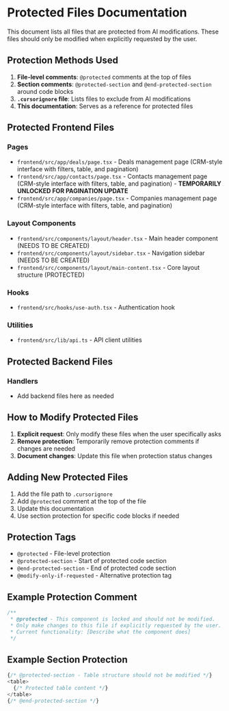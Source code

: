 # Protected Files Documentation

This document lists all files that are protected from AI modifications. These files should only be modified when explicitly requested by the user.

## Protection Methods Used

1. **File-level comments**: `@protected` comments at the top of files
2. **Section comments**: `@protected-section` and `@end-protected-section` around code blocks
3. **`.cursorignore` file**: Lists files to exclude from AI modifications
4. **This documentation**: Serves as a reference for protected files

## Protected Frontend Files

### Pages
- `frontend/src/app/deals/page.tsx` - Deals management page (CRM-style interface with filters, table, and pagination)
- `frontend/src/app/contacts/page.tsx` - Contacts management page (CRM-style interface with filters, table, and pagination) - **TEMPORARILY UNLOCKED FOR PAGINATION UPDATE**
- `frontend/src/app/companies/page.tsx` - Companies management page (CRM-style interface with filters, table, and pagination)

### Layout Components
- `frontend/src/components/layout/header.tsx` - Main header component (NEEDS TO BE CREATED)
- `frontend/src/components/layout/sidebar.tsx` - Navigation sidebar (NEEDS TO BE CREATED)
- `frontend/src/components/layout/main-content.tsx` - Core layout structure (PROTECTED)

### Hooks
- `frontend/src/hooks/use-auth.tsx` - Authentication hook

### Utilities
- `frontend/src/lib/api.ts` - API client utilities

## Protected Backend Files

### Handlers
- Add backend files here as needed

## How to Modify Protected Files

1. **Explicit request**: Only modify these files when the user specifically asks
2. **Remove protection**: Temporarily remove protection comments if changes are needed
3. **Document changes**: Update this file when protection status changes

## Adding New Protected Files

1. Add the file path to `.cursorignore`
2. Add `@protected` comment at the top of the file
3. Update this documentation
4. Use section protection for specific code blocks if needed

## Protection Tags

- `@protected` - File-level protection
- `@protected-section` - Start of protected code section
- `@end-protected-section` - End of protected code section
- `@modify-only-if-requested` - Alternative protection tag

## Example Protection Comment

```typescript
/**
 * @protected - This component is locked and should not be modified.
 * Only make changes to this file if explicitly requested by the user.
 * Current functionality: [Describe what the component does]
 */
```

## Example Section Protection

```typescript
{/* @protected-section - Table structure should not be modified */}
<table>
  {/* Protected table content */}
</table>
{/* @end-protected-section */}
```
